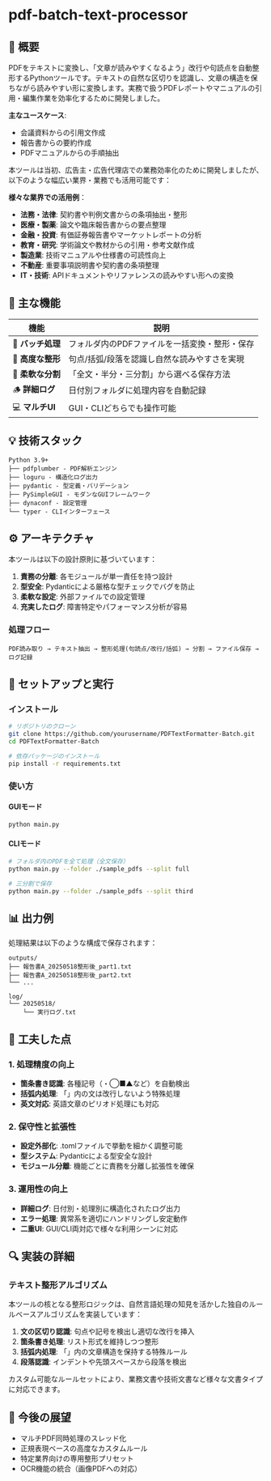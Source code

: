 # pdf-batch-text-processor

## 📘 概要
PDFをテキストに変換し、「文章が読みやすくなるよう」改行や句読点を自動整形するPythonツールです。テキストの自然な区切りを認識し、文章の構造を保ちながら読みやすい形に変換します。実務で扱うPDFレポートやマニュアルの引用・編集作業を効率化するために開発しました。

**主なユースケース**: 
- 会議資料からの引用文作成
- 報告書からの要約作成
- PDFマニュアルからの手順抽出

本ツールは当初、広告主・広告代理店での業務効率化のために開発しましたが、以下のような幅広い業界・業務でも活用可能です：

**様々な業界での活用例**：
- **法務・法律**: 契約書や判例文書からの条項抽出・整形
- **医療・製薬**: 論文や臨床報告書からの要点整理
- **金融・投資**: 有価証券報告書やマーケットレポートの分析
- **教育・研究**: 学術論文や教材からの引用・参考文献作成
- **製造業**: 技術マニュアルや仕様書の可読性向上
- **不動産**: 重要事項説明書や契約書の条項整理
- **IT・技術**: APIドキュメントやリファレンスの読みやすい形への変換

## 🚀 主な機能

| 機能 | 説明 |
|------|------|
| 📂 **バッチ処理** | フォルダ内のPDFファイルを一括変換・整形・保存 |
| 🧾 **高度な整形** | 句点/括弧/段落を認識し自然な読みやすさを実現 |
| 🔢 **柔軟な分割** | 「全文・半分・三分割」から選べる保存方法 |
| 🪵 **詳細ログ** | 日付別フォルダに処理内容を自動記録 |
| 💻 **マルチUI** | GUI・CLIどちらでも操作可能 |

## 💡 技術スタック

```
Python 3.9+
├── pdfplumber - PDF解析エンジン
├── loguru - 構造化ログ出力
├── pydantic - 型定義・バリデーション
├── PySimpleGUI - モダンなGUIフレームワーク
├── dynaconf - 設定管理
└── typer - CLIインターフェース
```

## ⚙️ アーキテクチャ

本ツールは以下の設計原則に基づいています：

1. **責務の分離**: 各モジュールが単一責任を持つ設計
2. **型安全**: Pydanticによる厳格な型チェックでバグを防止
3. **柔軟な設定**: 外部ファイルでの設定管理
4. **充実したログ**: 障害特定やパフォーマンス分析が容易

### 処理フロー

```
PDF読み取り → テキスト抽出 → 整形処理(句読点/改行/括弧) → 分割 → ファイル保存 → ログ記録
```

## 🔧 セットアップと実行

### インストール

```bash
# リポジトリのクローン
git clone https://github.com/yourusername/PDFTextFormatter-Batch.git
cd PDFTextFormatter-Batch

# 依存パッケージのインストール
pip install -r requirements.txt
```

### 使い方

#### GUIモード
```bash
python main.py
```

#### CLIモード
```bash
# フォルダ内のPDFを全て処理（全文保存）
python main.py --folder ./sample_pdfs --split full

# 三分割で保存
python main.py --folder ./sample_pdfs --split third
```

## 📊 出力例

処理結果は以下のような構成で保存されます：

```
outputs/
├── 報告書A_20250518整形後_part1.txt
├── 報告書A_20250518整形後_part2.txt
└── ...

log/
└── 20250518/
    └── 実行ログ.txt
```

## 🧠 工夫した点

### 1. 処理精度の向上
- **箇条書き認識**: 各種記号（・◯■▲など）を自動検出
- **括弧内処理**: 「」内の文は改行しないよう特殊処理
- **英文対応**: 英語文章のピリオド処理にも対応

### 2. 保守性と拡張性
- **設定外部化**: .tomlファイルで挙動を細かく調整可能
- **型システム**: Pydanticによる型安全な設計
- **モジュール分離**: 機能ごとに責務を分離し拡張性を確保

### 3. 運用性の向上
- **詳細ログ**: 日付別・処理別に構造化されたログ出力
- **エラー処理**: 異常系を適切にハンドリングし安定動作
- **二重UI**: GUI/CLI両対応で様々な利用シーンに対応

## 🔍 実装の詳細

### テキスト整形アルゴリズム

本ツールの核となる整形ロジックは、自然言語処理の知見を活かした独自のルールベースアルゴリズムを実装しています：

1. **文の区切り認識**: 句点や記号を検出し適切な改行を挿入
2. **箇条書き処理**: リスト形式を維持しつつ整形
3. **括弧内処理**: 「」内の文章構造を保持する特殊ルール
4. **段落認識**: インデントや先頭スペースから段落を検出

カスタム可能なルールセットにより、業務文書や技術文書など様々な文書タイプに対応できます。

## 📝 今後の展望

- マルチPDF同時処理のスレッド化
- 正規表現ベースの高度なカスタムルール
- 特定業界向けの専用整形プリセット
- OCR機能の統合（画像PDFへの対応）
